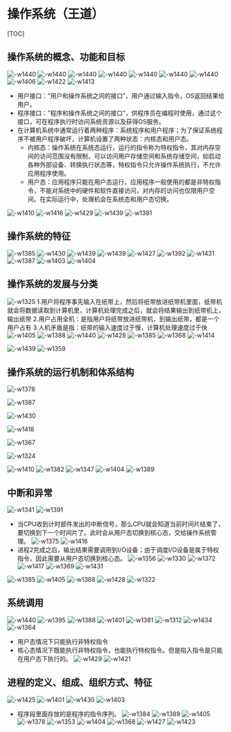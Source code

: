 # 操作系统（王道）
[TOC]
## 操作系统的概念、功能和目标
![-w1440](media/16353348410193/16353351350744.jpg)
![-w1440](media/16353348410193/16353353396137.jpg)
![-w1440](media/16353348410193/16353355574168.jpg)
![-w1440](media/16353348410193/16353356503104.jpg)
![-w1440](media/16353348410193/16353358787774.jpg)
![-w1440](media/16353348410193/16353359537122.jpg)
![-w1440](media/16353348410193/16353360136646.jpg)
![-w1406](media/16353348410193/16353360838087.jpg)
![-w1422](media/16353348410193/16353361622782.jpg)
![-w1413](media/16353348410193/16353367663830.jpg)
- 用户接口：“用户和操作系统之间的接口”，用户通过输入指令，OS返回结果给用户。
- 程序接口：”程序和操作系统之间的接口“，供程序员在编程时使用，通过这个接口，可在程序执行时访问系统资源以及获得OS服务。
- 在计算机系统中通常运行着两种程序：系统程序和用户程序；为了保证系统程序不被用户程序破坏，计算机设置了两种状态：内核态和用户态。
    - 内核态：操作系统在系统态运行，运行的指令称为特权指令，其对内存空间的访问范围没有限制，可以访问用户存储空间和系统存储空间，如启动各种外部设备、转换执行状态等，特权指令只允许操作系统执行，不允许应用程序使用。
    - 用户态：应用程序只能在用户态运行，应用程序一般使用的都是非特权指令，不能对系统中的硬件和软件直接访问，对内存的访问也仅限用户空间。在实际运行中，处理机会在系统态和用户态切换。

![-w1410](media/16353348410193/16353371279832.jpg)
![-w1416](media/16353348410193/16353372103469.jpg)
![-w1429](media/16353348410193/16353372891959.jpg)
![-w1439](media/16353348410193/16353374316993.jpg)
![-w1381](media/16353348410193/16353375142164.jpg)

## 操作系统的特征
![-w1385](media/16353348410193/16353380007041.jpg)
![-w1430](media/16353348410193/16353384723402.jpg)
![-w1439](media/16353348410193/16353386171195.jpg)
![-w1439](media/16353348410193/16353388295555.jpg)
![-w1427](media/16353348410193/16353389481380.jpg)
![-w1392](media/16353348410193/16353392366771.jpg)
![-w1431](media/16353348410193/16353393339772.jpg)
![-w1387](media/16353348410193/16353394585274.jpg)
![-w1403](media/16353348410193/16353397279674.jpg)
![-w1404](media/16353348410193/16353398455203.jpg)


## 操作系统的发展与分类
![-w1325](media/16353348410193/16353415540292.jpg)
1.用户将程序事先输入在纸带上，然后将纸带放进纸带机里面，纸带机就会将数据读取到计算机里，计算机处理完成之后，就会将结果输出到纸带机上，输出纸带                2.用户占用全机：是指用户将纸带放进纸带机，到输出纸带，都是一个用户占有
3.人机矛盾是指：纸带的输入速度过于慢，计算机处理速度过于快
![-w1405](media/16353348410193/16353420522736.jpg)
![-w1388](media/16353348410193/16353422544834.jpg)
![-w1440](media/16353348410193/16353424598200.jpg)
![-w1428](media/16353348410193/16353426215960.jpg)
![-w1385](media/16353348410193/16353427307897.jpg)
![-w1368](media/16353348410193/16353428891031.jpg)
![-w1414](media/16353348410193/16353430076769.jpg)

![-w1439](media/16353348410193/16353431333167.jpg)
![-w1359](media/16353348410193/16353430683135.jpg)

## 操作系统的运行机制和体系结构
![-w1378](media/16353348410193/16353434117117.jpg)

![-w1387](media/16353348410193/16353435202984.jpg)

![-w1430](media/16353348410193/16353436795422.jpg)

![-w1418](media/16353348410193/16353437674061.jpg)

![-w1367](media/16353348410193/16353438371673.jpg)

![-w1324](media/16353348410193/16353438919440.jpg)

![-w1410](media/16353348410193/16353440463741.jpg)
![-w1382](media/16353348410193/16353441502912.jpg)
![-w1347](media/16353348410193/16353442052934.jpg)
![-w1404](media/16353348410193/16353444620731.jpg)
![-w1389](media/16353348410193/16353445764337.jpg)

## 中断和异常 
![-w1341](media/16353348410193/16354220891839.jpg)
![-w1391](media/16353348410193/16354221552609.jpg)
- 当CPU收到计时部件发出的中断信号，那么CPU就会知道当前时间片结束了，要切换到下一个时间片了。此时会从用户态切换到核心态，交给操作系统管理。
![-w1375](media/16353348410193/16354222575209.jpg)
![-w1416](media/16353348410193/16354223305739.jpg)
- 进程2完成之后，输出结果需要调用到I/O设备；由于调度I/O设备是属于特权指令，因此需要从用户态切换到核心态。
![-w1356](media/16353348410193/16354223969484.jpg)
![-w1330](media/16353348410193/16354224178036.jpg)
![-w1372](media/16353348410193/16354224486344.jpg)
![-w1417](media/16353348410193/16354224866651.jpg)
![-w1369](media/16353348410193/16354225197676.jpg)
![-w1431](media/16353348410193/16354225434943.jpg)

![-w1385](media/16353348410193/16354229196006.jpg)
![-w1405](media/16353348410193/16354231448208.jpg)
![-w1388](media/16353348410193/16354232102431.jpg)
![-w1428](media/16353348410193/16354233986982.jpg)
![-w1322](media/16353348410193/16354234927487.jpg)

## 系统调用
![-w1440](media/16353348410193/16354236877257.jpg)
![-w1395](media/16353348410193/16354237950891.jpg)
![-w1388](media/16353348410193/16354239125242.jpg)
![-w1401](media/16353348410193/16354240325297.jpg)
![-w1381](media/16353348410193/16354242460191.jpg)
![-w1312](media/16353348410193/16354243333184.jpg)
![-w1434](media/16353348410193/16354252167406.jpg)
![-w1364](media/16353348410193/16354252270123.jpg)
- 用户态情况下只能执行非特权指令
- 核心态情况下既能执行非特权指令，也能执行特权指令。但是陷入指令是只能在用户态下执行的。
![-w1429](media/16353348410193/16354254061660.jpg)
![-w1421](media/16353348410193/16354255814404.jpg)

## 进程的定义、组成、组织方式、特征
![-w1425](media/16353348410193/16354262109996.jpg)
![-w1401](media/16353348410193/16354264269535.jpg)
![-w1430](media/16353348410193/16354265964038.jpg)
![-w1403](media/16353348410193/16354268548422.jpg)
- 程序段里面存放的是程序的指令序列。
![-w1384](media/16353348410193/16354269221130.jpg)
![-w1389](media/16353348410193/16354271743608.jpg)
![-w1405](media/16353348410193/16354272375654.jpg)
![-w1378](media/16353348410193/16354273084355.jpg)
![-w1353](media/16353348410193/16354274120797.jpg)
![-w1404](media/16353348410193/16354274563350.jpg)
![-w1368](media/16353348410193/16354274802075.jpg)
![-w1427](media/16353348410193/16354275911234.jpg)
![-w1423](media/16353348410193/16354278178445.jpg)

